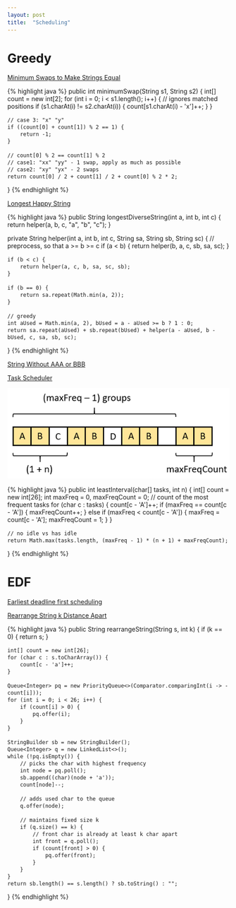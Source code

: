```yaml
---
layout: post
title:  "Scheduling"
---
```

# Greedy

[Minimum Swaps to Make Strings Equal][minimum-swaps-to-make-strings-equal]

{% highlight java %}
public int minimumSwap(String s1, String s2) {
    int[] count = new int[2];
    for (int i = 0; i < s1.length(); i++) {
        // ignores matched positions
        if (s1.charAt(i) != s2.charAt(i)) {
            count[s1.charAt(i) - 'x']++;
        }
    }

    // case 3: "x" "y"
    if ((count[0] + count[1]) % 2 == 1) {
        return -1;
    }

    // count[0] % 2 == count[1] % 2
    // case1: "xx" "yy" - 1 swap, apply as much as possible
    // case2: "xy" "yx" - 2 swaps
    return count[0] / 2 + count[1] / 2 + count[0] % 2 * 2;
}
{% endhighlight %}

[Longest Happy String][longest-happy-string]

{% highlight java %}
public String longestDiverseString(int a, int b, int c) {
    return helper(a, b, c, "a", "b", "c");
}

private String helper(int a, int b, int c, String sa, String sb, String sc) {
    // preprocess, so that a >= b >= c
    if (a < b) {
        return helper(b, a, c, sb, sa, sc);
    }

    if (b < c) {
        return helper(a, c, b, sa, sc, sb);
    }

    if (b == 0) {
        return sa.repeat(Math.min(a, 2));
    }

    // greedy
    int aUsed = Math.min(a, 2), bUsed = a - aUsed >= b ? 1 : 0; 
    return sa.repeat(aUsed) + sb.repeat(bUsed) + helper(a - aUsed, b - bUsed, c, sa, sb, sc);
}
{% endhighlight %}

[String Without AAA or BBB][string-without-aaa-or-bbb]

[Task Scheduler][task-scheduler]

![Schedule](/assets/task_scheduler.png)

{% highlight java %}
public int leastInterval(char[] tasks, int n) {
    int[] count = new int[26];
    int maxFreq = 0, maxFreqCount = 0;  // count of the most frequent tasks
    for (char c : tasks) {
        count[c - 'A']++;
        if (maxFreq == count[c - 'A']) {
            maxFreqCount++;
        } else if (maxFreq < count[c - 'A']) {
            maxFreq = count[c - 'A'];
            maxFreqCount = 1;
        }
    }

    // no idle vs has idle
    return Math.max(tasks.length, (maxFreq - 1) * (n + 1) + maxFreqCount);
}
{% endhighlight %}

# EDF

[Earliest deadline first scheduling](https://en.wikipedia.org/wiki/Earliest_deadline_first_scheduling)

[Rearrange String k Distance Apart][rearrange-string-k-distance-apart]

{% highlight java %}
public String rearrangeString(String s, int k) {
    if (k == 0) {
        return s;
    }

    int[] count = new int[26];
    for (char c : s.toCharArray()) {
        count[c - 'a']++;
    }

    Queue<Integer> pq = new PriorityQueue<>(Comparator.comparingInt(i -> -count[i]));
    for (int i = 0; i < 26; i++) {
        if (count[i] > 0) {
            pq.offer(i);
        }
    }

    StringBuilder sb = new StringBuilder();
    Queue<Integer> q = new LinkedList<>();
    while (!pq.isEmpty()) {
        // picks the char with highest frequency
        int node = pq.poll();
        sb.append((char)(node + 'a'));
        count[node]--;

        // adds used char to the queue
        q.offer(node);

        // maintains fixed size k
        if (q.size() == k) {
            // front char is already at least k char apart
            int front = q.poll();
            if (count[front] > 0) {
                pq.offer(front);
            }
        }
    }
    return sb.length() == s.length() ? sb.toString() : "";
}
{% endhighlight %}

[flower-planting-with-no-adjacent]: https://leetcode.com/problems/flower-planting-with-no-adjacent/
[longest-happy-string]: https://leetcode.com/problems/longest-happy-string/
[maximum-number-of-events-that-can-be-attended]: https://leetcode.com/problems/maximum-number-of-events-that-can-be-attended/
[minimum-swaps-to-make-strings-equal]: https://leetcode.com/problems/minimum-swaps-to-make-strings-equal/
[rearrange-string-k-distance-apart]: https://leetcode.com/problems/rearrange-string-k-distance-apart/
[string-without-aaa-or-bbb]: https://leetcode.com/problems/string-without-aaa-or-bbb/
[task-scheduler]: https://leetcode.com/problems/task-scheduler/
[wiggle-sort]: https://leetcode.com/problems/wiggle-sort/
